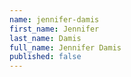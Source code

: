 ```yaml
---
name: jennifer-damis
first_name: Jennifer
last_name: Damis
full_name: Jennifer Damis
published: false
---
```


